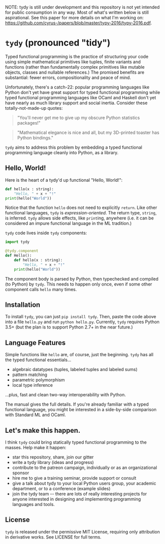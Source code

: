NOTE: tydy is still under development and this repository is not yet intended for public consumption in any way. Most of what's written below is still aspirational. See this paper for more details on what I'm working on: https://github.com/cyrus-/papers/blob/master/typy-2016/typy-2016.pdf.

`tydy` (pronounced "tidy") 
==========================
Typed functional programming is the practice of structuring your code using simple mathematical primitives like tuples, finite variants and functions (rather than fundamentally complex primitives like mutable objects, classes and nullable references.) The promised benefits are substantial: fewer errors, compositionality and peace of mind.

Unfortunately, there's a catch-22: popular programming languages like Python don't yet have great support for typed functional programming while typed functional programming languages like OCaml and Haskell don't yet have nearly as much library support and social inertia. Consider these totally-not-made-up quotes:

> "You'll never get me to give up my obscure Python statistics packages!"

> "Mathematical elegance is nice and all, but my 3D-printed toaster has Python bindings."

`tydy` aims to address this problem by embedding a typed functional programming language cleanly into Python, as a library.

Hello, World!
-------------
Here is the heart of a tydy'd up functional "Hello, World!":
```python
def hello(x : string): 
    "Hello, " + x + "!"
print(hello("World"))
```
Notice that the function `hello` does not need to explicitly `return`. Like other functional languages, `tydy` is *expression-oriented*. The return type, `string`, is inferred. `tydy` allows side effects, like `print`ing, anywhere (i.e. it can be considered an impure functional language in the ML tradition.)

`tydy` code lives inside `tydy` components:
```python 
import tydy

@tydy.component
def Hello():
    def hello(x : string): 
        "Hello, " + x + "!"
    print(hello("World"))
```
The component body is parsed by Python, then typechecked and compiled (to Python) by `tydy`. This needs to happen only once, even if some other component calls `hello` many times.

Installation
------------
To install `tydy`, you can just `pip install tydy`. Then, paste the code above into a file `hello.py` and run `python hello.py`. Currently, `tydy` requires Python 3.5+ (but the plan is to support Python 2.7+ in the near future.)

Language Features
-----------------
Simple functions like `hello` are, of course, just the beginning. `tydy` has all the typed functional essentials... 
* algebraic datatypes (tuples, labeled tuples and labeled sums)
* pattern matching
* parametric polymorphism
* local type inference

...plus, fast and clean two-way interoperability with Python. 

The manual gives the full details. If you're already familiar with a typed functional language, you might be interested in a side-by-side comparison with Standard ML and OCaml.

Let's make this happen.
-----------------------
I think `tydy` could bring statically typed functional programming to the masses. Help make it happen:
* star this repository, share, join our gitter
* write a tydy library (ideas and progress)
* contribute to the patreon campaign, individually or as an organizational sponsor
* hire me to give a training seminar, provide support or consult
* give a talk about tydy to your local Python users group, your academic department, or to a conference (example slides)
* join the tydy team -- there are lots of really interesting projects for anyone interested in designing and implementing programming languages and tools. 

License
-------
`tydy` is released under the permissive MIT License, requiring only attribution in derivative works. See LICENSE for full terms.

